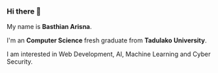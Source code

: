 ### Hi there 👋

My name is **Basthian Arisna**.

I'm an **Computer Science** fresh graduate from **Tadulako University**.

I am interested in Web Development, AI, Machine Learning and Cyber Security.

<!--
**losthope14/losthope14** is a ✨ _special_ ✨ repository because its `README.md` (this file) appears on your GitHub profile.

Here are some ideas to get you started:

- 🔭 I’m currently working on ...
- 🌱 I’m currently learning ...
- 👯 I’m looking to collaborate on ...
- 🤔 I’m looking for help with ...
- 💬 Ask me about ...
- 📫 How to reach me: ...
- 😄 Pronouns: ...
- ⚡ Fun fact: ...
-->
